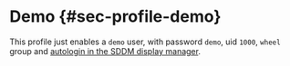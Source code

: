 # Demo {#sec-profile-demo}

This profile just enables a `demo` user, with password `demo`, uid `1000`, `wheel` group and
[autologin in the SDDM display manager](options.html#opt-services.xserver.displayManager.autoLogin).
